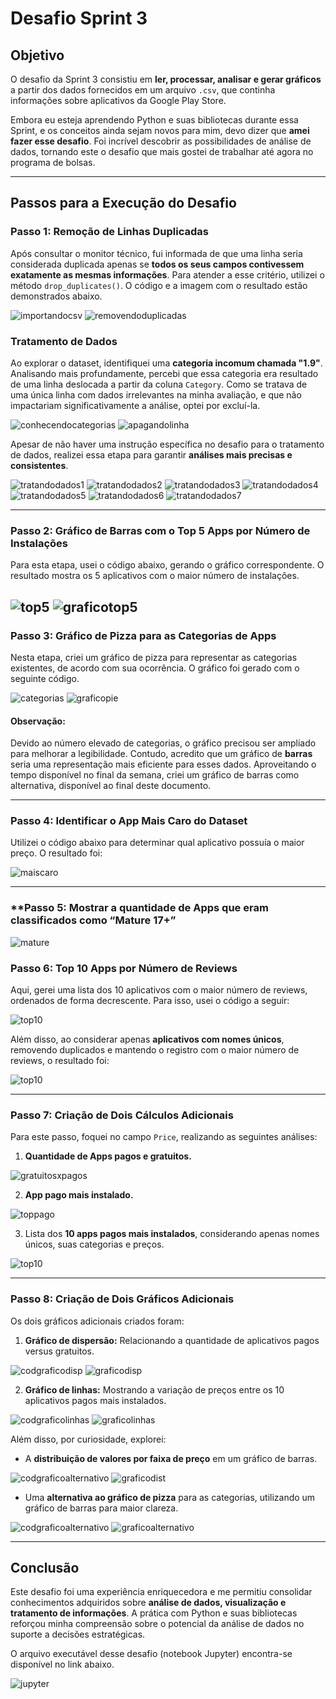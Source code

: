 # Desafio Sprint 3

## Objetivo
O desafio da Sprint 3 consistiu em **ler, processar, analisar e gerar gráficos** a partir dos dados fornecidos em um arquivo `.csv`, que continha informações sobre aplicativos da Google Play Store.

Embora eu esteja aprendendo Python e suas bibliotecas durante essa Sprint, e os conceitos ainda sejam novos para mim, devo dizer que **amei fazer esse desafio**. Foi incrível descobrir as possibilidades de análise de dados, tornando este o desafio que mais gostei de trabalhar até agora no programa de bolsas.

---

## Passos para a Execução do Desafio

### **Passo 1: Remoção de Linhas Duplicadas**
Após consultar o monitor técnico, fui informada de que uma linha seria considerada duplicada apenas se **todos os seus campos contivessem exatamente as mesmas informações**. Para atender a esse critério, utilizei o método `drop_duplicates()`. O código e a imagem com o resultado estão demonstrados abaixo.

![importandocsv](../Evidencias/execucoes/ev01.png)
![removendoduplicadas](../Evidencias/execucoes/ev02.png)

### **Tratamento de Dados**
Ao explorar o dataset, identifiquei uma **categoria incomum chamada "1.9"**. Analisando mais profundamente, percebi que essa categoria era resultado de uma linha deslocada a partir da coluna `Category`. Como se tratava de uma única linha com dados irrelevantes na minha avaliação, e que não impactariam significativamente a análise, optei por excluí-la.
 
 ![conhecendocategorias](../Evidencias/execucoes/ev03.png)
 ![apagandolinha](../Evidencias/execucoes/ev04.png)


Apesar de não haver uma instrução específica no desafio para o tratamento de dados, realizei essa etapa para garantir **análises mais precisas e consistentes**.

![tratandodados1](../Evidencias/execucoes/ev05.png)
![tratandodados2](../Evidencias/execucoes/ev06.png)
![tratandodados3](../Evidencias/execucoes/ev07.png)
![tratandodados4](../Evidencias/execucoes/ev08.png)
![tratandodados5](../Evidencias/execucoes/ev09.png)
![tratandodados6](../Evidencias/execucoes/ev10.png)
![tratandodados7](../Evidencias/execucoes/ev11.png)

---

### **Passo 2: Gráfico de Barras com o Top 5 Apps por Número de Instalações**
Para esta etapa, usei o código abaixo, gerando o gráfico correspondente. O resultado mostra os 5 aplicativos com o maior número de instalações.

![top5](../Evidencias/execucoes/ev12.png)
![graficotop5](../Evidencias/graficos/graficobarras.png)
---

### **Passo 3: Gráfico de Pizza para as Categorias de Apps**
Nesta etapa, criei um gráfico de pizza para representar as categorias existentes, de acordo com sua ocorrência. O gráfico foi gerado com o seguinte código.

![categorias](../Evidencias/execucoes/ev13.png)
![graficopie](../Evidencias/graficos/Graficopie.png)

#### **Observação:**
Devido ao número elevado de categorias, o gráfico precisou ser ampliado para melhorar a legibilidade. Contudo, acredito que um gráfico de **barras** seria uma representação mais eficiente para esses dados. Aproveitando o tempo disponível no final da semana, criei um gráfico de barras como alternativa, disponível ao final deste documento.

---

### **Passo 4: Identificar o App Mais Caro do Dataset**
Utilizei o código abaixo para determinar qual aplicativo possuía o maior preço. O resultado foi:

![maiscaro](../Evidencias/execucoes/ev14.png)

---
### **Passo 5: Mostrar a quantidade de Apps que eram classificados como “Mature 17+”

![mature](../Evidencias/execucoes/ev15.png)

### **Passo 6: Top 10 Apps por Número de Reviews**
Aqui, gerei uma lista dos 10 aplicativos com o maior número de reviews, ordenados de forma decrescente. Para isso, usei o código a seguir:

![top10](../Evidencias/execucoes/ev17.png)


Além disso, ao considerar apenas **aplicativos com nomes únicos**, removendo duplicados e mantendo o registro com o maior número de reviews, o resultado foi:

![top10](../Evidencias/execucoes/ev18.png)

---

### **Passo 7: Criação de Dois Cálculos Adicionais**
Para este passo, foquei no campo `Price`, realizando as seguintes análises:
1. **Quantidade de Apps pagos e gratuitos.**

![gratuitosxpagos](../Evidencias/execucoes/ev19.png)

2. **App pago mais instalado.**

![toppago](../Evidencias/execucoes/ev20.png)

3. Lista dos **10 apps pagos mais instalados**, considerando apenas nomes únicos, suas categorias e preços.

![top10](../Evidencias/execucoes/ev26.png)

---

### **Passo 8: Criação de Dois Gráficos Adicionais**
Os dois gráficos adicionais criados foram:
1. **Gráfico de dispersão:** Relacionando a quantidade de aplicativos pagos versus gratuitos.

![codgraficodisp](../Evidencias/execucoes/ev25.png)
![graficodisp](../Evidencias/graficos/graficodispersao.png)


2. **Gráfico de linhas:** Mostrando a variação de preços entre os 10 aplicativos pagos mais instalados.

![codgraficolinhas](../Evidencias/execucoes/ev22.png)
![graficolinhas](../Evidencias/graficos/graficolinhas.png)

Além disso, por curiosidade, explorei:
- A **distribuição de valores por faixa de preço** em um gráfico de barras.

![codgraficoalternativo](../Evidencias/execucoes/ev23.png)
![graficodist](../Evidencias/graficos/graficofaixadepreco.png)

- Uma **alternativa ao gráfico de pizza** para as categorias, utilizando um gráfico de barras para maior clareza.

![codgraficoalternativo](../Evidencias/execucoes/ev24.png)
![graficoalternativo](../Evidencias/graficos/graficoalternativo.png)

---

## Conclusão
Este desafio foi uma experiência enriquecedora e me permitiu consolidar conhecimentos adquiridos sobre **análise de dados, visualização e tratamento de informações**. A prática com Python e suas bibliotecas reforçou minha compreensão sobre o potencial da análise de dados no suporte a decisões estratégicas.

O arquivo executável desse desafio (notebook Jupyter) encontra-se disponível no link abaixo.

![jupyter](../Desafio/desafiosprint3.ipynb)